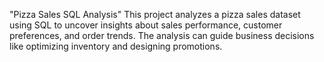 "Pizza Sales SQL Analysis"
This project analyzes a pizza sales dataset using SQL to uncover insights about sales performance, customer preferences, and order trends. The analysis can guide business decisions like optimizing inventory and designing promotions.
